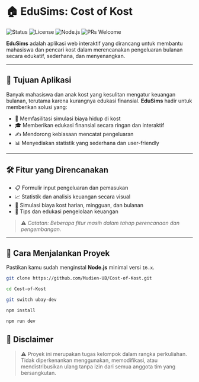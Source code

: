 # 🏠 EduSims: Cost of Kost

![Status](https://img.shields.io/badge/status-development-orange)
![License](https://img.shields.io/badge/license-academic--project-lightgrey)
![Node.js](https://img.shields.io/badge/node-%3E%3D16.0.0-brightgreen)
![PRs Welcome](https://img.shields.io/badge/PRs-welcome-blue)

**EduSims** adalah aplikasi web interaktif yang dirancang untuk membantu mahasiswa dan pencari kost dalam merencanakan pengeluaran bulanan secara edukatif, sederhana, dan menyenangkan.

---

## 🎯 Tujuan Aplikasi

Banyak mahasiswa dan anak kost yang kesulitan mengatur keuangan bulanan, terutama karena kurangnya edukasi finansial. **EduSims** hadir untuk memberikan solusi yang:

- 🧮 Memfasilitasi simulasi biaya hidup di kost  
- 🎓 Memberikan edukasi finansial secara ringan dan interaktif  
- ✍️ Mendorong kebiasaan mencatat pengeluaran  
- 📊 Menyediakan statistik yang sederhana dan user-friendly  

---

## 🛠️ Fitur yang Direncanakan

- 📋 Formulir input pengeluaran dan pemasukan  
- 📈 Statistik dan analisis keuangan secara visual  
- 🔄 Simulasi biaya kost harian, mingguan, dan bulanan  
- 🧠 Tips dan edukasi pengelolaan keuangan  

> ⚠️ *Catatan: Beberapa fitur masih dalam tahap perencanaan dan pengembangan.*

---

## 🚀 Cara Menjalankan Proyek

Pastikan kamu sudah menginstal **Node.js** minimal versi `16.x`.

```bash
git clone https://github.com/Mudien-UB/Cost-of-Kost.git

cd Cost-of-Kost

git switch ubay-dev

npm install

npm run dev
```

## 📜 Disclaimer
> ⚠️ Proyek ini merupakan tugas kelompok dalam rangka perkuliahan.
> Tidak diperkenankan menggunakan, memodifikasi, atau mendistribusikan ulang tanpa izin dari semua anggota tim yang bersangkutan.